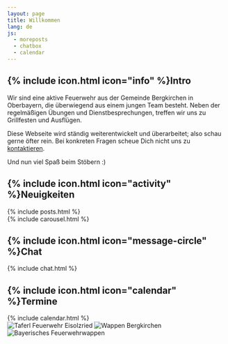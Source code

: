 ```yaml
---
layout: page
title: Willkommen
lang: de
js:
  - moreposts
  - chatbox
  - calendar
---
```


<div class="row">
  <div class="col-sm-6 col-lg-4">
    <div class="panel panel-default">
      <div class="panel-heading">
        <h2 class="panel-title">{% include icon.html icon="info" %}Intro</h2>
      </div>
<div class="panel-body" markdown="1">
Wir sind eine aktive Feuerwehr aus der Gemeinde Bergkirchen in Oberbayern, die überwiegend aus einem jungen Team besteht. Neben der regelmäßigen Übungen und Dienstbesprechungen, treffen wir uns zu Grillfesten und Ausflügen.

Diese Webseite wird ständig weiterentwickelt und überarbeitet; also schau gerne öfter rein. Bei konkreten Fragen scheue Dich nicht uns zu [kontaktieren](/kontakt).

Und nun viel Spaß beim Stöbern :)
</div>
    </div>
    <div class="panel panel-default">
      <div class="panel-heading">
        <h2 class="panel-title">{% include icon.html icon="activity" %}Neuigkeiten</h2>
      </div>
      <div class="panel-body">
{% include posts.html %}
      </div>
    </div>
  </div><!-- col-sm-6 col-lg-4 -->

  <div class="col-sm-6 col-lg-8">
    <div class="row">
      <div class="col-lg-8">
        <div class="panel panel-default">
          <div class="panel-body">
{% include carousel.html %}
          </div>
        </div>
      </div><!-- col-lg-8 -->
      <div class="col-lg-4">
        <div class="panel panel-default">
          <div class="panel-heading">
            <h2 class="panel-title">{% include icon.html icon="message-circle" %}Chat</h2>
          </div>
          <div class="panel-body">
{% include chat.html %}
          </div>
        </div>
      </div><!-- col-lg-4 -->
    </div><!-- row -->
    <div class="row">
      <div class="col-lg-8">
        <div class="panel panel-default">
          <div class="panel-heading">
            <h2 class="panel-title">{% include icon.html icon="calendar" %}Termine</h2>
          </div>
          <div class="panel-body">
{% include calendar.html %}
          </div>
        </div>
      </div><!-- col-lg-8 -->
      <div class="col-lg-4">
        <div class="panel panel-default">
          <div class="panel-body">
            <img class="lazy img-responsive center-block" src="{{ '/assets/icons/transparent.png' | prepend: site.baseurl }}" data-src="/assets/images/index/taferl.png" alt="Taferl Feuerwehr Eisolzried"/>
            <img class="lazy img-responsive center-block" src="{{ '/assets/icons/transparent.png' | prepend: site.baseurl }}" data-src="/assets/images/index/wappen.png" alt="Wappen Bergkirchen"/>
            <img class="lazy img-responsive center-block" src="{{ '/assets/icons/transparent.png' | prepend: site.baseurl }}" data-src="/assets/images/index/Bayerisches_Feuerwehrwappen.jpg" alt="Bayerisches Feuerwehrwappen"/>
          </div>
        </div>
      </div><!-- col-lg-4 -->
    </div><!-- row -->
  </div><!-- col-sm-6 col-lg-8 -->
</div><!-- row -->
